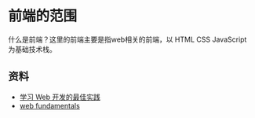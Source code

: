 # 前端的范围

什么是前端？这里的前端主要是指web相关的前端，以 HTML CSS JavaScript 为基础技术栈。

## 资料

- [学习 Web 开发的最佳实践](https://developer.mozilla.org/zh-CN/docs/Web)
- [web fundamentals](https://developers.google.com/web/fundamentals)